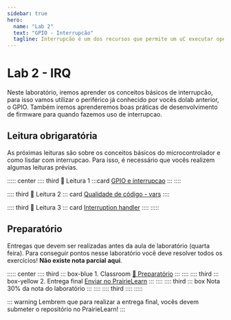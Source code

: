 ```yaml
---
sidebar: true
hero:
  name: "Lab 2" 
  text: "GPIO - Interrupcão" 
  tagline: Interrupcão é um dos recursos que permite um uC executar operacoes complexas, de forma pontual no tempo, gastando pouca energia e realizando diversas tarefas simultaneamnete..
---
```


# Lab 2 - IRQ

Neste laboratório, iremos aprender os conceitos básicos de interrupcão, para isso vamos utilizar o periférico já conhecido por vocês dolab anterior, o GPIO. Também iremos aprenderemos boas práticas de desenvolvimento de firmware para quando fazemos uso de interrupcao.

## Leitura obrigaratória

As próximas leituras são sobre os conceitos básicos do microcontrolador e como lisdar com interrupcao. Para isso, é necessário que vocês realizem algumas leituras prévias.

::::: center
:::: third  📖 Leitura 1
:::card [GPIO e interrupcao](/guides/pico-gpio-irq)
:::
::::

:::: third 📖 Leitura 2
::: card   [Qualidade de código - vars](/guides/qualidade-isr-variables)
::::

:::: third 📖  Leitura 3
::: card  [Interruption handler](/guides/qualidade-isr-handler)
::::
:::::

## Preparatório <Badge type="info" text="30% da nota de lab" /> 

Entregas que devem ser realizadas antes da aula de laboratório (quarta feira). Para conseguir pontos nesse laboratório você deve resolver todos os exercícios! **Não existe nota parcial aqui**.

::::: center
:::: third 
::: box-blue 1. Classroom
[:memo: Preparatório](https://classroom.github.com/a/f3qRi-7g)
:::
::::
:::: third
::: box-yellow 2. Entrega final
[Enviar no PrairieLearn](https://us.prairielearn.com/pl/course_instance/188020)
:::
::::
:::: third
::: box Nota
30% da nota do laboratório
:::
::::
:::: third
::::
:::::

::: warning
Lembrem que para realizar a entrega final, vocês devem submeter o repositório no  PrairieLearn!
:::

<!-- 

## Prática <Badge type="info" text="50% da nota de lab" />

Entrega que deve ser **iniciada** na aula de laboratório e entregue até a próxima segunda feira.

::::: center
:::: third 
::: box-blue 1. Descrição
:memo: [Prática](/labs/gpio-pratica)
:::
::::
:::: third
::: box-yellow 2. Entrega final
[Enviar no PrairieLearn](https://us.prairielearn.com/pl/course_instance/188020)
:::
::::
:::: third
::: box Nota
70% da nota do laboratório
:::
::::
:::: third
::::
:::::

::: warning
Lembrem que para realizar a entrega final, vocês devem **MOSTRAR** a entrega funcionando para alguém da equipe e então fazer o envio no PL.
:::


-->
